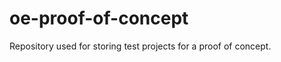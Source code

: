 oe-proof-of-concept
===================

Repository used for storing test projects for a proof of concept.